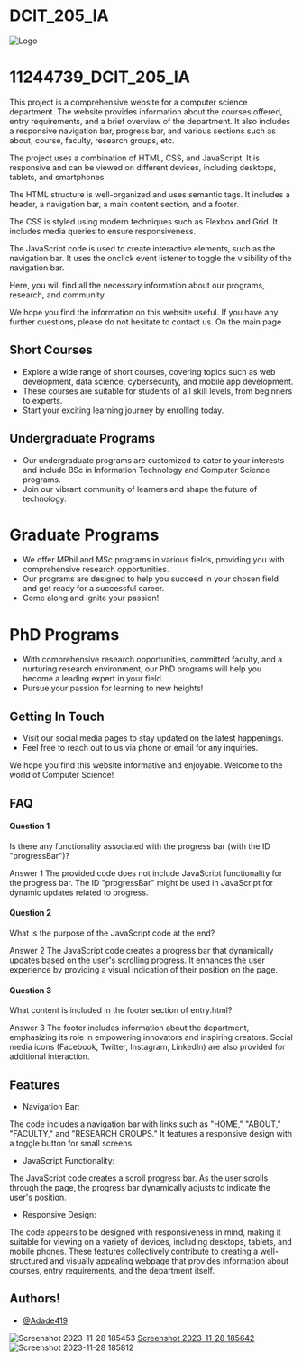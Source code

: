 # DCIT_205_IA

![Logo](https://dcs.ug.edu.gh/img/comScience_logo.png)


# 11244739_DCIT_205_IA

This project is a comprehensive website for a computer science department.
 The website provides information about the courses offered, entry requirements, and a brief overview of the department.
 It also includes a responsive navigation bar, progress bar, and various sections such as about, course, faculty, research groups, etc.

The project uses a combination of HTML, CSS, and JavaScript.
 It is responsive and can be viewed on different devices, including desktops, tablets, and smartphones.

The HTML structure is well-organized and uses semantic tags.
 It includes a header, a navigation bar, a main content section, and a footer.

The CSS is styled using modern techniques such as Flexbox and Grid. It includes media queries to ensure responsiveness.

The JavaScript code is used to create interactive elements, such as the navigation bar.
 It uses the onclick event listener to toggle the visibility of the navigation bar.

Here, you will find all the necessary information about our programs, research, and community. 

We hope you find the information on this website useful. If you have any further questions, please do not hesitate to contact us.
On the main page 

## Short Courses

- Explore a wide range of short courses, covering topics such as web development, data science, cybersecurity, and mobile app development.
- These courses are suitable for students of all skill levels, from beginners to experts.
- Start your exciting learning journey by enrolling today.

## Undergraduate Programs

- Our undergraduate programs are customized to cater to your interests and include BSc in Information Technology and Computer Science programs.
- Join our vibrant community of learners and shape the future of technology.

# Graduate Programs

- We offer MPhil and MSc programs in various fields, providing you with comprehensive research opportunities.
- Our programs are designed to help you succeed in your chosen field and get ready for a successful career.
- Come along and ignite your passion!

# PhD Programs

- With comprehensive research opportunities, committed faculty, and a nurturing research environment, our PhD programs will help you become a leading expert in your field.
- Pursue your passion for learning to new heights!

## Getting In Touch

- Visit our social media pages to stay updated on the latest happenings.
- Feel free to reach out to us via phone or email for any inquiries.

We hope you find this website informative and enjoyable. Welcome to the world of Computer Science!





## FAQ

#### Question 1
 Is there any functionality associated with the progress bar (with the ID "progressBar")?

Answer 1
The provided code does not include JavaScript functionality for the progress bar. The ID "progressBar" might be used in JavaScript for dynamic updates related to progress.
#### Question 2
 What is the purpose of the JavaScript code at the end?
 
Answer 2
The JavaScript code creates a progress bar that dynamically updates based on the user's scrolling progress. It enhances the user experience by providing a visual indication of their position on the page.
#### Question 3
What content is included in the footer section of entry.html?

Answer 3
The footer includes information about the department, emphasizing its role in empowering innovators and inspiring creators. Social media icons (Facebook, Twitter, Instagram, LinkedIn) are also provided for additional interaction.



## Features

- Navigation Bar:

The code includes a navigation bar with links such as "HOME," "ABOUT," "FACULTY," and "RESEARCH GROUPS." It features a responsive design with a toggle button for small screens.


- JavaScript Functionality:

The JavaScript code creates a scroll progress bar. As the user scrolls through the page, the progress bar dynamically adjusts to indicate the user's position.

- Responsive Design:

The code appears to be designed with responsiveness in mind, making it suitable for viewing on a variety of devices, including desktops, tablets, and mobile phones.
These features collectively contribute to creating a well-structured and visually appealing webpage that provides information about courses, entry requirements, and the department itself.
## Authors!


- [@Adade419](https://www.github.com/adade419)

![Screenshot 2023-11-28 185453](https://github.com/Adade419/DCIT_205_IA/assets/151040628/52fbe9f7-c016-4f72-aae8-34fa8da7958d)
[Screenshot 2023-11-28 185642](https://github.com/Adade419/DCIT_205_IA/assets/151040628/02e4adf7-bfed-4333-a569-29172b5ec828)
![Screenshot 2023-11-28 185812](https://github.com/Adade419/DCIT_205_IA/assets/151040628/f68cceb3-cdba-4e89-a37e-f7c7f1f5e101)
